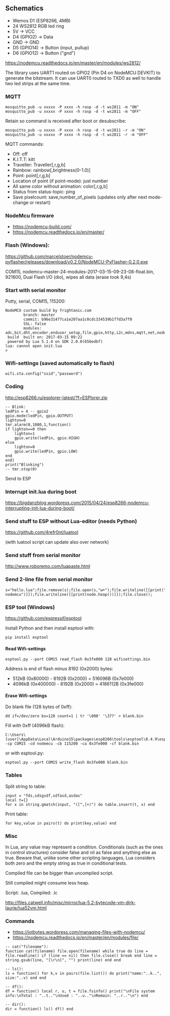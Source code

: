 ## Schematics
- Wemos D1 (ESP8266, 4MB)
- 24 WS2812 RGB led ring
- 5V -> VCC
- D4 (GPIO2) -> Data
- GND -> GND
- D5 (GPIO14) -> Button (input, pullup)
- D6 (GPIO12) -> Button ("gnd")

https://nodemcu.readthedocs.io/en/master/en/modules/ws2812/

The library uses UART1 routed on GPIO2 (Pin D4 on NodeMCU DEVKIT) to generate the bitstream. It can use UART0 routed to TXD0 as well to handle two led strips at the same time.

### MQTT
```
mosquitto_pub -u xxxxx -P xxxx -h rasp -d -t ws2811 -m "ON"
mosquitto_pub -u xxxxx -P xxxx -h rasp -d -t ws2811 -m "OFF"
```

Retain so command is received after boot or desubscribe:
```
mosquitto_pub -u xxxxx -P xxxx -h rasp -d -t ws2811 -r -m "ON"
mosquitto_pub -u xxxxx -P xxxx -h rasp -d -t ws2811 -r -m "OFF"
```

MQTT commands:
- Off: off
- K.I.T.T: kitt
- Traveller: Traveller[,r,g,b]
- Rainbow: rainbow[,brightness(0-1.0)]
- Point: point[,r,g,b]
- Location of point (if point-mode): just number
- All same color without animation: color[,r,g,b]
- Status from status-topic: ping
- Save pixelcount: save,number_of_pixels (updates only after next mode-change or restart)


### NodeMcu firmware
- https://nodemcu-build.com/
- https://nodemcu.readthedocs.io/en/master/

### Flash (Windows):
https://github.com/marcelstoer/nodemcu-pyflasher/releases/download/v0.2.0/NodeMCU-PyFlasher-0.2.0.exe

COM15, nodemcu-master-24-modules-2017-03-15-09-23-08-float.bin, 921600, Dual Flash I/O (dio), wipes all data
(erase took 9,4s)

### Start with serial monitor
Putty, serial, COM15, 115200:
```
NodeMCU custom build by frightanic.com
        branch: master
        commit: b96e31477ca1e207aa1c0cdc334539b1f7d3a7f0
        SSL: false
        modules: adc,bit,dht,encoder,enduser_setup,file,gpio,http,i2c,mdns,mqtt,net,node,ow,pwm,rfswitch,rotary,spi,struct,tmr,uart,wifi,ws2801,ws2812
 build  built on: 2017-03-15 09:22
 powered by Lua 5.1.4 on SDK 2.0.0(656edbf)
lua: cannot open init.lua
>
```

### Wifi-settings (saved automatically to flash)
```
wifi.sta.config("ssid","password")
```

### Coding
http://esp8266.ru/esplorer-latest/?f=ESPlorer.zip

```
-- Blink:
ledPin = 4 -- gpio2
gpio.mode(ledPin, gpio.OUTPUT)
lighton=0
tmr.alarm(0,1000,1,function()
if lighton==0 then
    lighton=1
    gpio.write(ledPin, gpio.HIGH)
else
    lighton=0
    gpio.write(ledPin, gpio.LOW)
end
end)
print("Blinking")
-- tmr.stop(0)
```

Send to ESP

### Interrupt init.lua during boot
https://bigdanzblog.wordpress.com/2015/04/24/esp8266-nodemcu-interrupting-init-lua-during-boot/

### Send stuff to ESP without Lua-editor (needs Python)
https://github.com/4refr0nt/luatool

(with luatool script can update also over network)

### Send stuff from serial monitor
http://www.roboremo.com/luapaste.html

### Send 2-line file from serial monitor
```
s="hello.lua";file.remove(s);file.open(s,"w+");file.writeline([[print("hello nodemcu")]]);file.writeline([[print(node.heap())]]);file.close();
```

### ESP tool (Windows)
https://github.com/espressif/esptool

Install Python and then install esptool with:
```
pip install esptool
```

#### Read Wifi-settings
```
esptool.py --port COM15 read_flash 0x3fe000 128 wifisettings.bin
```
Address is end of flash minus 8192 (0x2000) bytes: 
- 512kB (0x80000) - 8192B (0x2000) = 516096B (0x7e000)
- 4096kB (0x400000) - 8192B (0x2000) = 4186112B (0x3fe000)

#### Erase Wifi-settings
Do blank file (128 bytes of 0xff):
```
dd if=/dev/zero bs=128 count=1 | tr '\000' '\377' > blank.bin
```
Fill with 0xff (4096kB flash):
```
C:\Users\[user]\AppData\Local\Arduino15\packages\esp8266\tools\esptool\0.4.9\esptool.exe -cp COM15 -cd nodemcu -cb 115200 -ca 0x3fe000 -cf blank.bin
```
or with esptool.py:
```
esptool.py --port COM15 write_flash 0x3fe000 blank.bin
```
### Tables
Split string to table:
```
input = "fds,sdsgsdf,sdfasd,asdas"
local t={}
for x in string.gmatch(input, "([^,]+)") do table.insert(t, x) end
```
Print table:
```
for key,value in pairs(t) do print(key,value) end
```

### Misc

In Lua, any value may represent a condition. Conditionals (such as the ones in control structures) consider false and nil as false and anything else as true. Beware that, unlike some other scripting languages, Lua considers both zero and the empty string as true in conditional tests.

Compiled file can be bigger than uncompiled script.

Still compiled might consume less heap.

Script: .lua, Compiled: .lc

http://files.catwell.info/misc/mirror/lua-5.2-bytecode-vm-dirk-laurie/lua52vm.html

### Commands
- https://iotbytes.wordpress.com/managing-files-with-nodemcu/
- https://nodemcu.readthedocs.io/en/master/en/modules/file/
```
-- cat("filename"):
function cat(filename) file.open(filename) while true do line = file.readline() if (line == nil) then file.close() break end line = string.gsub(line, "[\r\n]", "") print(line) end end

-- ls():
ls = function() for k,v in pairs(file.list()) do print("name:"..k..", size:"..v) end end

-- df():
df = function() local r, u, t = file.fsinfo() print("\nFile system info:\nTotal : "..t.."\nUsed : "..u.."\nRemain: "..r.."\n") end

-- dir():
dir = function() ls() df() end
```
